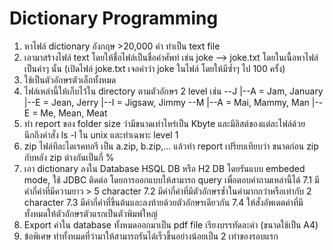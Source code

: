 # Dictionary Programming
1. หาไฟล์ dictionary อังกฤษ >20,000 คำ ทำเป็น text file
2. เอามาสร้างไฟล์ text โดยให้ชื่อไฟล์เป็นชื่อคำศัพท์ เช่น joke --> joke.txt โดยในเนื้อหาไฟล์เป็นคำๆ นั้น (เปิดไฟล์ joke.txt เจอคำว่า joke ในไฟล์ โดยให้มีซ้ำๆ ไป 100 ครั้ง)
3. ใช้เป็นตัวอักษรตัวเล็กทั้งหมด
4. ไฟล์เหล่านี้ให้เก็บไว้ใน directory ตามตัวอักษร 2 level เช่น
--J
  |--A  = Jam, January
  |--E  = Jean, Jerry
  |--I  = Jigsaw, Jimmy
--M
  |--A  = Mai, Mammy, Man
  |--E  = Me, Mean, Meat
5. ทำ report ของ folder size ว่ามีขนาดเท่าไหร่เป็น Kbyte และมีลิสต์ของแต่ละไฟล์ด้วย นึกถึงคำสั่ง ls -l ใน unix และทำเฉพาะ level 1
6. zip ไฟล์ทีละไดเรคทอรี เป็น a.zip, b.zip,... แล้วทำ report เปรียบเทียบว่า ขนาดก่อน zip กับหลัง zip ต่างกันเป็นกี่ %
7. เอา dictionary ลงใน Database HSQL DB หรือ H2 DB โดยรันแบบ embeded mode, ใช้ JDBC ติดต่อ โดยการออกแบบให้สามารถ query เพื่อตอบคำถามเหล่านี้ได้
7.1 มีคำกี่คำที่มีความยาว > 5 character
7.2 มีคำกี่คำที่มีตัวอักษรซ้ำในคำมากกว่าหรือเท่ากับ 2 character
7.3 มีคำกี่คำที่ขึ้นต้นและลงท้ายด้วยตัวอักษรเดียวกัน
7.4 ให้สั่งอัพเดตคำที่มีทั้งหมดให้ตัวอักษรตัวแรกเป็นตัวพิมพ์ใหญ่
8. Export คำใน database ทั้งหมดออกมาเป็น pdf file เรียงบรรทัดละคำ (ขนาดใช้เป็น A4)
9. ข้อพิเศษ ทำทั้งหมดที่ว่ามาให้สามารถรันได้เร็วขึ้นอย่างน้อยเป็น 2 เท่าของรอบแรก
